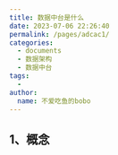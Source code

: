 ```yaml
---
title: 数据中台是什么
date: 2023-07-06 22:26:40
permalink: /pages/adcac1/
categories:
  - documents
  - 数据架构
  - 数据中台
tags:
  - 
author: 
  name: 不爱吃鱼的bobo
---
```


## 1、概念